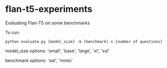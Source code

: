 # flan-t5-experiments

Evaluating Flan-T5 on some benchmarks

To run:

`python evaluate.py [model_size] -b [benchmark] n [number of questions]`

model_size options: 'small', 'base', 'large', 'xl', 'xxl'

benchmark options: 'sat', 'mmlu'
